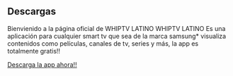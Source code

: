## Descargas

Bienvienido a la página oficial de WHIPTV LATINO
WHIPTV LATINO Es una aplicación para cualquier smart tv que sea de la marca samsung* visualiza contenidos como películas, canales de tv, series y más, la app es totalmente gratis!!

[Descarga la app ahora!!](http://whiptv.esy.es/Descargas/)

